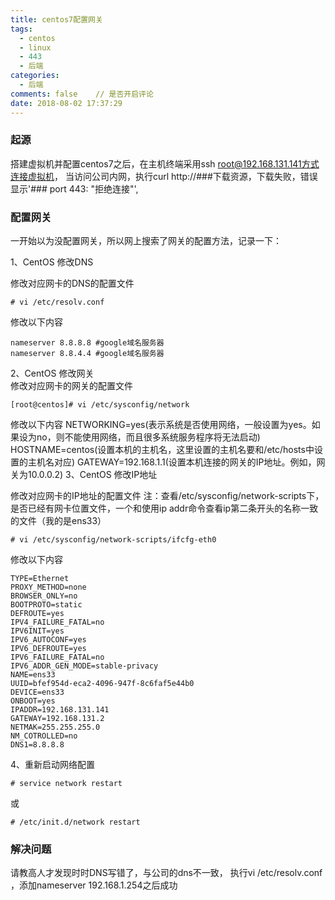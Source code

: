 ```yaml
---
title: centos7配置网关
tags:
  - centos
  - linux
  - 443
  - 后端
categories:
  - 后端
comments: false    // 是否开启评论
date: 2018-08-02 17:37:29
---
```

### 起源
搭建虚拟机并配置centos7之后，在主机终端采用ssh root@192.168.131.141方式连接虚拟机，
当访问公司内网，执行curl http://###下载资源，下载失败，错误显示'### port 443: "拒绝连接"',

### 配置网关
一开始以为没配置网关，所以网上搜索了网关的配置方法，记录一下：

1、CentOS 修改DNS 

修改对应网卡的DNS的配置文件 

    # vi /etc/resolv.conf  
修改以下内容 

    nameserver 8.8.8.8 #google域名服务器 
    nameserver 8.8.4.4 #google域名服务器 
2、CentOS 修改网关  
修改对应网卡的网关的配置文件 

    [root@centos]# vi /etc/sysconfig/network 

修改以下内容 
NETWORKING=yes(表示系统是否使用网络，一般设置为yes。如果设为no，则不能使用网络，而且很多系统服务程序将无法启动) 
HOSTNAME=centos(设置本机的主机名，这里设置的主机名要和/etc/hosts中设置的主机名对应) 
GATEWAY=192.168.1.1(设置本机连接的网关的IP地址。例如，网关为10.0.0.2) 
3、CentOS 修改IP地址 

修改对应网卡的IP地址的配置文件
注：查看/etc/sysconfig/network-scripts下，是否已经有网卡位置文件，一个和使用ip addr命令查看ip第二条开头的名称一致的文件（我的是ens33）

    # vi /etc/sysconfig/network-scripts/ifcfg-eth0 

修改以下内容 

    TYPE=Ethernet
    PROXY_METHOD=none
    BROWSER_ONLY=no
    BOOTPROTO=static
    DEFROUTE=yes
    IPV4_FAILURE_FATAL=no
    IPV6INIT=yes
    IPV6_AUTOCONF=yes
    IPV6_DEFROUTE=yes
    IPV6_FAILURE_FATAL=no
    IPV6_ADDR_GEN_MODE=stable-privacy
    NAME=ens33
    UUID=bfef954d-eca2-4096-947f-8c6faf5e44b0
    DEVICE=ens33
    ONBOOT=yes
    IPADDR=192.168.131.141
    GATEWAY=192.168.131.2
    NETMAK=255.255.255.0
    NM_COTROLLED=no
    DNS1=8.8.8.8 
4、重新启动网络配置 

    # service network restart  
或 

    # /etc/init.d/network restart 

### 解决问题
请教高人才发现时时DNS写错了，与公司的dns不一致，
执行vi /etc/resolv.conf ，添加nameserver 192.168.1.254之后成功

